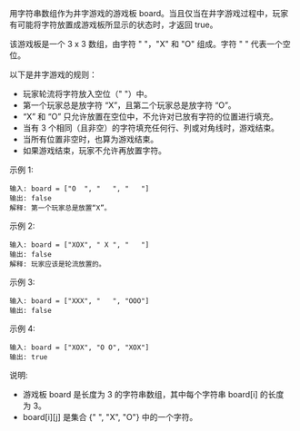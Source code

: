 用字符串数组作为井字游戏的游戏板 board。当且仅当在井字游戏过程中，玩家有可能将字符放置成游戏板所显示的状态时，才返回 true。

该游戏板是一个 3 x 3 数组，由字符 " "，"X" 和 "O" 组成。字符 " " 代表一个空位。

以下是井字游戏的规则：

- 玩家轮流将字符放入空位（" "）中。
- 第一个玩家总是放字符 “X”，且第二个玩家总是放字符 “O”。
- “X” 和 “O” 只允许放置在空位中，不允许对已放有字符的位置进行填充。
- 当有 3 个相同（且非空）的字符填充任何行、列或对角线时，游戏结束。
- 当所有位置非空时，也算为游戏结束。
- 如果游戏结束，玩家不允许再放置字符。  


示例 1:

    输入: board = ["O  ", "   ", "   "]
    输出: false
    解释: 第一个玩家总是放置“X”。

示例 2:

    输入: board = ["XOX", " X ", "   "]
    输出: false
    解释: 玩家应该是轮流放置的。

示例 3:

    输入: board = ["XXX", "   ", "OOO"]
    输出: false

示例 4:

    输入: board = ["XOX", "O O", "XOX"]
    输出: true


说明:

- 游戏板 board 是长度为 3 的字符串数组，其中每个字符串 board[i] 的长度为 3。
- board[i][j] 是集合 {" ", "X", "O"} 中的一个字符。

